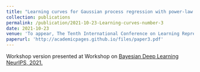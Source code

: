 ```yaml
---
title: "Learning curves for Gaussian process regression with power-law priors and targets"
collection: publications
permalink: /publication/2021-10-23-Learning-curves-number-3
date: 2021-10-23
venue: 'To appear, The Tenth International Conference on Learning Representations (ICLR 2022).'
paperurl: 'http://academicpages.github.io/files/paper3.pdf'
---
```


<!-- excerpt: 'This paper is about the number 3. The number 4 is left for future work.' -->
<!-- citation: 'Your Name, You. (2015). &quot;Paper Title Number 3.&quot; <i>Journal 1</i>. 1(3).' -->
<!-- This paper is about the number 3. The number 4 is left for future work. -->
<!-- [Download paper here](https://arxiv.org/pdf/2110.12231) -->
Workshop version presented at Workshop on [Bayesian Deep Learning NeurIPS, 2021.](http://bayesiandeeplearning.org/2021/papers/23.pdf) 

<!-- Recommended citation: Your Name, You. (2015). "Paper Title Number 3." <i>Journal 1</i>. 1(3). -->
